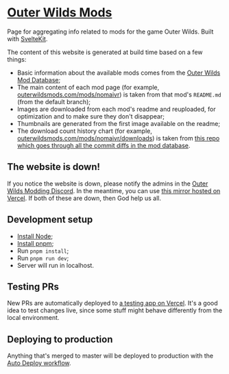 # [Outer Wilds Mods](https://outerwildsmods.com/)

Page for aggregating info related to mods for the game Outer Wilds. Built with [SvelteKit](https://kit.svelte.dev/).

The content of this website is generated at build time based on a few things:

- Basic information about the available mods comes from the [Outer Wilds Mod Database](https://github.com/ow-mods/ow-mod-db);
- The main content of each mod page (for example, [outerwildsmods.com/mods/nomaivr](https://outerwildsmods.com/mods/nomaivr/)) is taken from that mod's `README.md` (from the default branch);
- Images are downloaded from each mod's readme and reuploaded, for optimization and to make sure they don't disappear;
- Thumbnails are generated from the first image available on the readme;
- The download count history chart (for example, [outerwildsmods.com/mods/nomaivr/downloads](https://outerwildsmods.com/mods/nomaivr/downloads)) is taken from [this repo which goes through all the commit diffs in the mod database](https://github.com/misternebula/OWModDBDownloadCountExtractor).

## The website is down!

If you notice the website is down, please notify the admins in the [Outer Wilds Modding Discord](https://discord.gg/9vE5aHxcF9). In the meantime, you can use [this mirror hosted on Vercel](https://outerwildsmods-com.vercel.app/). If both of these are down, then God help us all.

## Development setup

- [Install Node](https://nodejs.org/en/download/);
- [Install pnpm](https://pnpm.io/installation);
- Run `pnpm install`;
- Run `pnpm run dev`;
- Server will run in localhost.

## Testing PRs

New PRs are automatically deployed to [a testing app on Vercel](https://outerwildsmods-com.vercel.app/). It's a good idea to test changes live, since some stuff might behave differently from the local environment.

## Deploying to production

Anything that's merged to master will be deployed to production with the [Auto Deploy workflow](https://github.com/ow-mods/outerwildsmods.com/actions/workflows/auto-deploy.yml).
